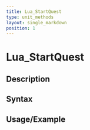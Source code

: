 ```yaml
---
title: Lua_StartQuest
type: unit_methods
layout: single_markdown
position: 1
---
```


# Lua_StartQuest

## Description

## Syntax

## Usage/Example


